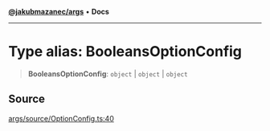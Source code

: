 [**@jakubmazanec/args**](../README.md) • **Docs**

---

# Type alias: BooleansOptionConfig

> **BooleansOptionConfig**: `object` \| `object` \| `object`

## Source

[args/source/OptionConfig.ts:40](https://github.com/jakubmazanec/js-tools/blob/4653f1571319b3537b5a901a19e171562b7727e5/packages/args/source/OptionConfig.ts#L40)
